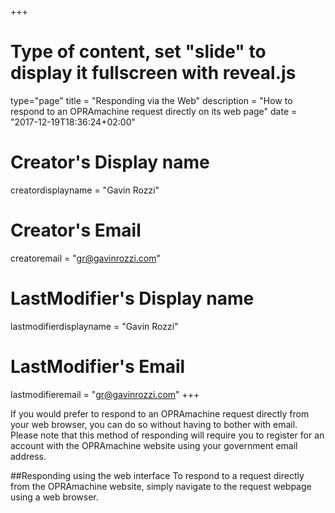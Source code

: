 +++
# Type of content, set "slide" to display it fullscreen with reveal.js
type="page"
title = "Responding via the Web"
description = "How to respond to an OPRAmachine request directly on its web page"
date = "2017-12-19T18:36:24+02:00"
# Creator's Display name
creatordisplayname = "Gavin Rozzi"
# Creator's Email
creatoremail = "gr@gavinrozzi.com"
# LastModifier's Display name
lastmodifierdisplayname = "Gavin Rozzi"
# LastModifier's Email
lastmodifieremail = "gr@gavinrozzi.com"
+++

If you would prefer to respond to an OPRAmachine request directly from your web browser, you can do so without having to bother with email. Please note that this method of responding will require you to register for an account with the OPRAmachine website using your government email address.

##Responding using the web interface
To respond to a request directly from the OPRAmachine website, simply navigate to the request webpage using a web browser.
